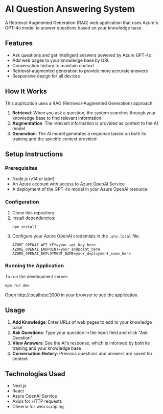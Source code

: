 # AI Question Answering System

A Retrieval-Augmented Generation (RAG) web application that uses Azure's GPT-4o model to answer questions based on your knowledge base.

## Features

- Ask questions and get intelligent answers powered by Azure GPT-4o
- Add web pages to your knowledge base by URL
- Conversation history to maintain context
- Retrieval-augmented generation to provide more accurate answers
- Responsive design for all devices

## How It Works

This application uses a RAG (Retrieval-Augmented Generation) approach:

1. **Retrieval**: When you ask a question, the system searches through your knowledge base to find relevant information
2. **Augmentation**: The relevant information is provided as context to the AI model
3. **Generation**: The AI model generates a response based on both its training and the specific context provided

## Setup Instructions

### Prerequisites

- Node.js (v14 or later)
- An Azure account with access to Azure OpenAI Service
- A deployment of the GPT-4o model in your Azure OpenAI resource

### Configuration

1. Clone this repository
2. Install dependencies:
   ```
   npm install
   ```
3. Configure your Azure OpenAI credentials in the `.env.local` file:
   ```
   AZURE_OPENAI_API_KEY=your_api_key_here
   AZURE_OPENAI_ENDPOINT=your_endpoint_here
   AZURE_OPENAI_DEPLOYMENT_NAME=your_deployment_name_here
   ```

### Running the Application

To run the development server:

```bash
npm run dev
```

Open [http://localhost:3000](http://localhost:3000) in your browser to see the application.

## Usage

1. **Add Knowledge**: Enter URLs of web pages to add to your knowledge base
2. **Ask Questions**: Type your question in the input field and click "Ask Question"
3. **View Answers**: See the AI's response, which is informed by both its training and your knowledge base
4. **Conversation History**: Previous questions and answers are saved for context

## Technologies Used

- Next.js
- React
- Azure OpenAI Service
- Axios for HTTP requests
- Cheerio for web scraping
